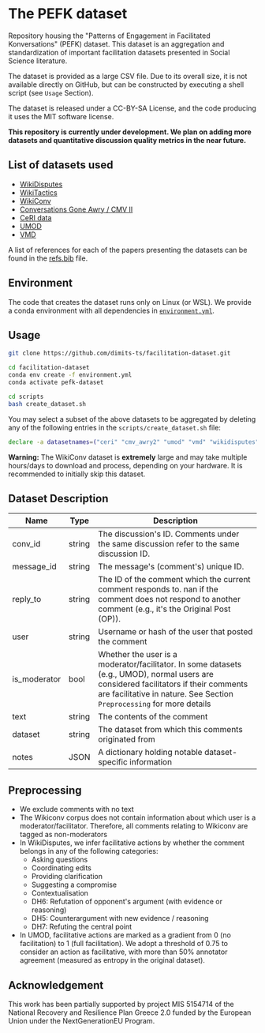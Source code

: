 # The PEFK dataset

Repository housing the "Patterns of Engagement in Facilitated Konversations" (PEFK) dataset. This dataset is an aggregation and standardization of important facilitation datasets presented in Social Science literature. 

The dataset is provided as a large CSV file. Due to its overall size, it is not available directly on GitHub, but can be constructed by executing a shell script (see `Usage` Section).

The dataset is released under a CC-BY-SA License, and the code producing it uses the MIT software license.

**This repository is currently under development. We plan on adding more datasets and quantitative discussion quality metrics in the near future.**


## List of datasets used

- [WikiDisputes](https://aclanthology.org/2021.eacl-main.173/)
- [WikiTactics](https://arxiv.org/abs/2212.08353)
- [WikiConv](https://aclanthology.org/D18-1305/)  
- [Conversations Gone Awry / CMV II](https://arxiv.org/abs/1909.01362)
- [CeRI data](https://dl.acm.org/doi/10.1145/2307729.2307757)
- [UMOD](https://aclanthology.org/2024.eacl-long.60/)
- [VMD](https://arxiv.org/abs/2503.16505)

A list of references for each of the papers presenting the datasets can be found in the [refs.bib](refs.bib) file.

## Environment

The code that creates the dataset runs only on Linux (or WSL). We provide a conda environment with all dependencies in [`environment.yml`](environment.yml).

## Usage

```bash
git clone https://github.com/dimits-ts/facilitation-dataset.git

cd facilitation-dataset
conda env create -f environment.yml
conda activate pefk-dataset

cd scripts
bash create_dataset.sh
```

You may select a subset of the above datasets to be aggregated by deleting any of the following entries in the `scripts/create_dataset.sh` file:

```bash
declare -a datasetnames=("ceri" "cmv_awry2" "umod" "vmd" "wikidisputes" "wikitactics")
``` 

**Warning:** The WikiConv dataset is **extremely** large and may take multiple hours/days to download and process, depending on your hardware. It is recommended to initially skip this dataset.

## Dataset Description


| Name        | Type   | Description                                                                 |
|-------------|--------|-----------------------------------------------------------------------------|
| conv_id     | string | The discussion's ID. Comments under the same discussion refer to the same discussion ID.|
| message_id  | string | The message's (comment's) unique ID.|
| reply_to    | string | The ID of the comment which the current comment responds to. nan if the comment does not respond to another comment (e.g., it's the Original Post (OP)). |
| user        | string | Username or hash of the user that posted the comment |
| is_moderator| bool   | Whether the user is a moderator/facilitator. In some datasets (e.g., UMOD), normal users are considered facilitators if their comments are facilitative in nature. See Section `Preprocessing` for more details |
| text      | string | The contents of the comment  |
| dataset   | string | The dataset from which this comments originated from |
| notes     | JSON  | A dictionary holding notable dataset-specific information |  


## Preprocessing 

- We exclude comments with no text
- The Wikiconv corpus does not contain information about which user is a moderator/facilitator. Therefore, all comments relating to Wikiconv are tagged as non-moderators
- In WikiDisputes, we infer facilitative actions by whether the comment belongs in any of the following categories:
    - Asking questions
    - Coordinating edits
    - Providing clarification
    - Suggesting a compromise
    - Contextualisation
    - DH6: Refutation of opponent's argument (with evidence or reasoning)
    - DH5: Counterargument with new evidence / reasoning
    - DH7: Refuting the central point
- In UMOD, facilitative actions are marked as a gradient from 0 (no facilitation) to 1 (full facilitation). We adopt a threshold of 0.75 to consider an action as facilitative, with more than 50% annotator agreement (measured as entropy in the original dataset).


## Acknowledgement

This work has been partially supported by project MIS 5154714 of the National Recovery and Resilience Plan Greece 2.0 funded by the European Union under the NextGenerationEU Program.